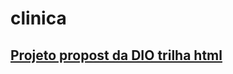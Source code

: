 # clinica

## <a href="https://josehenriques10.github.io/clinica/">Projeto propost da DIO trilha html</a>
 
